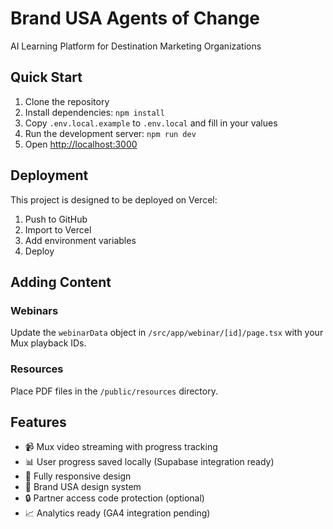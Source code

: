# Brand USA Agents of Change

AI Learning Platform for Destination Marketing Organizations

## Quick Start

1. Clone the repository
2. Install dependencies: `npm install`
3. Copy `.env.local.example` to `.env.local` and fill in your values
4. Run the development server: `npm run dev`
5. Open [http://localhost:3000](http://localhost:3000)

## Deployment

This project is designed to be deployed on Vercel:

1. Push to GitHub
2. Import to Vercel
3. Add environment variables
4. Deploy

## Adding Content

### Webinars
Update the `webinarData` object in `/src/app/webinar/[id]/page.tsx` with your Mux playback IDs.

### Resources
Place PDF files in the `/public/resources` directory.

## Features

- 📹 Mux video streaming with progress tracking
- 📊 User progress saved locally (Supabase integration ready)
- 📱 Fully responsive design
- 🎨 Brand USA design system
- 🔒 Partner access code protection (optional)
- 📈 Analytics ready (GA4 integration pending)
